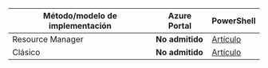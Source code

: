 | **Método/modelo de implementación** | **Azure Portal** | **PowerShell** | 
| --- | --- | --- |
| Resource Manager | **No admitido** | [Artículo](../articles/expressroute/expressroute-howto-coexist-resource-manager.md)|
| Clásico | **No admitido** | [Artículo](../articles/expressroute/expressroute-howto-coexist-classic.md) |

